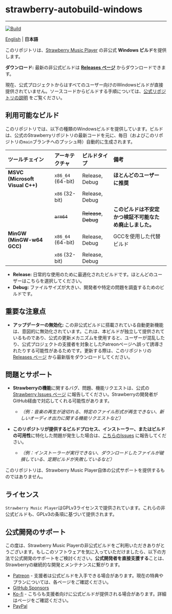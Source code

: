 # strawberry-autobuild-windows

---

[![Build](https://github.com/stm7128/strawberry-autobuild-windows/actions/workflows/build.yml/badge.svg)](https://github.com/stm7128/strawberry-autobuild-windows/actions/workflows/build.yml)

[English](https://github.com/stm7128/strawberry-autobuild-windows/blob/main/README.md) | **日本語** 

このリポジトリは、[Strawberry Music Player](https://github.com/strawberrymusicplayer/strawberry) の非公式 **Windows ビルド**を提供します。

**ダウンロード:** 最新の非公式ビルドは [**Releases ページ**](https://github.com/stm7128/strawberry-autobuild-windows/releases) からダウンロードできます。

現在、公式プロジェクトからはすべてのユーザー向けのWindowsビルドが直接提供されていません。ソースコードからビルドする手順については、[公式リポジトリの説明](https://github.com/strawberrymusicplayer/strawberry#wrench-compiling-from-source) をご覧ください。

## 利用可能なビルド

このリポジトリでは、以下の種類のWindowsビルドを提供しています。ビルドは、公式のStrawberryリポジトリの最新コードを元に、毎日（およびこのリポジトリの`main`ブランチへのプッシュ時）自動的に生成されます。

| ツールチェイン | アーキテクチャ | ビルドタイプ | 備考 |
| :--- | :--- | :--- | :--- |
| **MSVC (Microsoft Visual C++)** | `x86_64` (64-bit) | Release, Debug | **ほとんどのユーザーに推奨** |
| | `x86` (32-bit) | Release, Debug | |
| | ~~`arm64`~~ | ~~Release~~, ~~Debug~~ | **このビルドは不安定かつ検証不可能なため廃止しました。** |
| **MinGW (MinGW-w64 GCC)** | `x86_64` (64-bit) | Release, Debug | GCCを使用した代替ビルド |
| | `x86` (32-bit) | Release, Debug | |

- **Release:** 日常的な使用のために最適化されたビルドです。ほとんどのユーザーはこちらを選択してください。
- **Debug:** ファイルサイズが大きい、開発者や特定の問題を調査するためのビルドです。

## 重要な注意点

*   **アップデーターの無効化:** この非公式ビルドに搭載されている自動更新機能は、意図的に無効化されています。これは、本ビルドが独立して提供されているものであり、公式の更新メカニズムを使用すると、ユーザーが混乱したり、公式プロジェクトの支援者を対象としたPatreonページへ誤って誘導されたりする可能性があるためです。更新する際は、このリポジトリの [Releases ページ](https://github.com/stm7128/strawberry-autobuild-windows/releases) から最新版をダウンロードしてください。

## 問題とサポート

*   **Strawberryの機能**に関するバグ、問題、機能リクエストは、公式の [Strawberry Issues ページ](https://github.com/strawberrymusicplayer/strawberry/issues) に報告してください。Strawberryの開発者がGitHub経由で対応してくれる可能性があります。
    *   *（例：音楽の再生が途切れる、特定のファイル形式が再生できない、新しいオーディオ出力に関する機能リクエストなど）*

*   **このリポジトリが提供するビルドプロセス、インストーラー、またはビルドの可用性**に特化した問題が発生した場合は、[こちらのIssues](https://github.com/stm7128/strawberry-autobuild-windows/issues) に報告してください。
    *   *（例：インストーラーが実行できない、ダウンロードしたファイルが破損している、定期ビルドが失敗しているなど）*

このリポジトリは、Strawberry Music Player自体の公式サポートを提供するものではありません。

## ライセンス

`Strawberry Music Player`はGPLv3ライセンスで提供されています。これらの非公式ビルドも、GPLv3の条項に基づいて提供されます。

## 公式開発のサポート

この度は、Strawberry Music Playerの非公式ビルドをご利用いただきありがとうございます。もしこのソフトウェアを気に入っていただけましたら、以下の方法で公式開発のサポートをご検討ください。**公式開発者を直接支援する**ことは、Strawberryの継続的な開発とメンテナンスに繋がります。

- [Patreon](https://www.patreon.com/jonaskvinge) - 支援者は公式ビルドを入手できる場合があります。現在の特典やプランについては、各ページをご確認ください。
- [GitHub Sponsors](https://github.com/sponsors/jonaski)
- [Ko-fi](https://ko-fi.com/jonaskvinge) - こちらも支援者向けに公式ビルドが提供される場合があります。詳細はページをご確認ください。
- [PayPal](https://paypal.me/jonaskvinge)